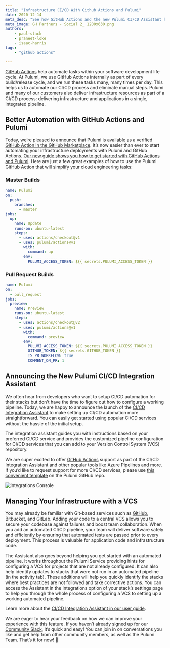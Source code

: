 ```yaml
---
title: "Infrastructure CI/CD With Github Actions and Pulumi"
date: 2020-12-14
meta_desc: "See how GitHub Actions and the new Pulumi CI/CD Assistant help you achieve continuous delivery for your cloud applications and infrastructure."
meta_image: GH Partners - Social 2_ 1200x630.png
authors:
    - paul-stack
    - praneet-loke
    - isaac-harris
tags:
    - "github actions"

---
```


[GitHub Actions](https://github.com/features/actions) help automate tasks within your software development life cycle. At Pulumi, we use GitHub Actions internally as part of every build/release cycle, and we run these tasks many, many times per day. This helps us to automate our CI/CD process and eliminate manual steps. Pulumi and many of our customers also deliver infrastructure resources as part of a CI/CD process: delivering infrastructure and applications in a single, integrated pipeline.

<!--more-->

## Better Automation with GitHub Actions and Pulumi

Today, we’re pleased to announce that Pulumi is available as a verified [GitHub Action in the GitHub Marketplace](https://github.com/marketplace/actions/pulumi-cli-action). It’s now easier than ever to start automating your infrastructure deployments with Pulumi and GitHub Actions. [Our new guide shows you how to get started with GitHub Actions and Pulumi](/docs/guides/continuous-delivery/github-actions/).  Here are just a few great examples of how to use the Pulumi GitHub Action that will simplify your cloud engineering tasks:

### Master Builds

```yaml
name: Pulumi
on:
  push:
    branches:
      - master
jobs:
  up:
    name: Update
    runs-on: ubuntu-latest
    steps:
      - uses: actions/checkout@v1
      - uses: pulumi/actions@v1
        with:
          command: up
        env:
          PULUMI_ACCESS_TOKEN: ${{ secrets.PULUMI_ACCESS_TOKEN }}
```

### Pull Request Builds

```yaml
name: Pulumi
on:
  - pull_request
jobs:
  preview:
    name: Preview
    runs-on: ubuntu-latest
    steps:
      - uses: actions/checkout@v2
      - uses: pulumi/actions@v1
        with:
          command: preview
        env:
          PULUMI_ACCESS_TOKEN: ${{ secrets.PULUMI_ACCESS_TOKEN }}
          GITHUB_TOKEN: ${{ secrets.GITHUB_TOKEN }}
          IS_PR_WORKFLOW: true
          COMMENT_ON_PR: 1
```

## Announcing the New Pulumi CI/CD Integration Assistant

We often hear from developers who want to setup CI/CD automation for their stacks but don’t have the time to figure out how to configure a working pipeline. Today, we are happy to announce the launch of the [CI/CD Integration Assistant](/docs/intro/pulumi-service/ci-cd-integration-assistant) to make setting up CI/CD automation more straightforward. You can easily get started using popular CI/CD services without the hassle of the initial setup.

The integration assistant guides you with instructions based on your preferred CI/CD service and provides the customized pipeline configuration for CI/CD services that you can add to your Version Control System (VCS) repository.

We are super excited to offer [GitHub Actions](https://github.com/features/actions) support as part of the CI/CD Integration Assistant and other popular tools like Azure Pipelines and more.
If you’d like to request support for more CI/CD services, please use [this convenient template](https://github.com/pulumi/ci-workflow-templates/issues/new?assignees=&labels=&template=ci-cd-request.md&title=%5BNEW+CI+REQUEST%5D) on the Pulumi GitHub repo.

![Integrations Console](image1.png)

## Managing Your Infrastructure with a VCS

You may already be familiar with Git-based services such as [GitHub](https://github.com/), Bitbucket, and GitLab. Adding your code to a central VCS allows you to secure your codebase against failures and boost team collaboration. When you add an automated CI/CD pipeline, your team will deliver software safely and efficiently by ensuring that automated tests are passed prior to every deployment. This process is valuable for application code and infrastructure code.

The Assistant also goes beyond helping you get started with an automated pipeline. It works throughout the Pulumi Service providing hints for configuring a VCS for projects that are not already configured. It can also help identify updates to stacks that were not run in an automated pipeline (in the activity tab). These additions will help you quickly identify the stacks where best practices are not followed and take corrective actions.
You can access the Assistant in the Integrations option of your stack’s settings page to help you through the whole process of configuring a VCS to setting up a working automated pipeline.

Learn more about the [CI/CD Integration Assistant in our user guide](/docs/intro/pulumi-service/ci-cd-integration-assistant).

We are eager to hear your feedback on how we can improve your experience with this feature. If you haven’t already signed up for our [Community Slack](https://slack.pulumi.com/), it’s quick and easy! You can join in on conversations you like and get help from other community members, as well as the Pulumi Team. That’s it for now! 👋
